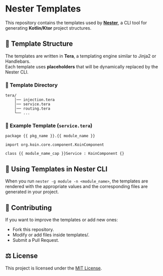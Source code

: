 # Nester Templates

This repository contains the templates used by [**Nester**](https://github.com/fedeegmz/nester), a CLI tool for generating **Kotlin/Ktor** project structures.

## 📜 Template Structure

The templates are written in **Tera**, a templating engine similar to Jinja2 or Handlebars.  
Each template uses **placeholders** that will be dynamically replaced by the Nester CLI.

### 📁 Template Directory

```
tera/
    │── injection.tera
    │── service.tera
    │── routing.tera
    └── ...
```


### 📝 Example Template (`service.tera`)

```tera
package {{ pkg_name }}.{{ module_name }}

import org.koin.core.component.KoinComponent

class {{ module_name_cap }}Service : KoinComponent {}

```

## 🚀 Using Templates in Nester CLI

When you run `nester -g module -n <module_name>`, the templates are rendered with the appropriate values and the corresponding files are generated in your project.

<!-- ## 🔄 Updating Templates

To update the templates on your machine, run:

```sh
nester update-templates
```

This will clone or update this repository in ~/.nester/templates. -->

## 📌 Contributing

If you want to improve the templates or add new ones:

- Fork this repository.
- Modify or add files inside templates/.
- Submit a Pull Request.

## ⚖️ License

This project is licensed under the [MIT License](./LICENSE).

